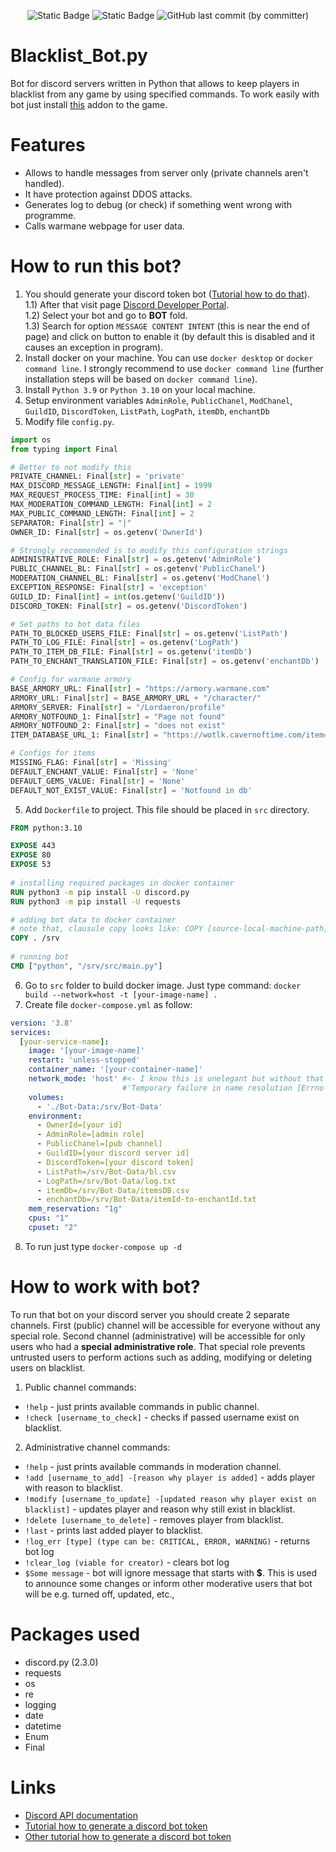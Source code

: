<p align="center">
  <img alt="Static Badge" src="https://img.shields.io/badge/python-3.9_%7C_3.10-blue">
  <img alt="Static Badge" src="https://img.shields.io/badge/bot_version-2.2.2-purple">
  <img alt="GitHub last commit (by committer)" src="https://img.shields.io/github/last-commit/ZiumC/Blacklist_Bot">
</p>   
  
# Blacklist_Bot.py
Bot for discord servers written in Python that allows to keep players in blacklist from any game by using specified commands. To work easily with bot just install <a href="https://github.com/ZiumC/SetChatBox_Addon" rel="nofollow">this</a> addon to the game.

# Features
- Allows to handle messages from server only (private channels aren't handled).
- It have protection against DDOS attacks.
- Generates log to debug (or check) if something went wrong with programme.
- Calls warmane webpage for user data.

# How to run this bot?
1) You should generate your discord token bot (<a href="https://www.writebots.com/discord-bot-token/" rel="nofollow">Tutorial how to do that</a>).  
1.1) After that visit page <a href="https://discord.com/developers/applications" rel="nofollow">Discord Developer Portal</a>.  
1.2) Select your bot and go to **BOT** fold.  
1.3) Search for option ```MESSAGE CONTENT INTENT``` (this is near the end of page) and click on button to enable it (by default this is disabled and it causes an exception in program).  
2) Install docker on your machine. You can use ```docker desktop``` or ```docker command line```. I strongly recommend to use ```docker command line``` (further installation steps will be based on ```docker command line```).
3) Install ```Python 3.9``` or ```Python 3.10``` on your local machine.
4) Setup environment variables ```AdminRole```, ```PublicChanel```, ```ModChanel```, ```GuildID```, ```DiscordToken```, ```ListPath```, ```LogPath```, ```itemDb```, ```enchantDb```
5) Modify file ```config.py```.
```python
import os
from typing import Final

# Better to not modify this
PRIVATE_CHANNEL: Final[str] = 'private'
MAX_DISCORD_MESSAGE_LENGTH: Final[int] = 1999
MAX_REQUEST_PROCESS_TIME: Final[int] = 30
MAX_MODERATION_COMMAND_LENGTH: Final[int] = 2
MAX_PUBLIC_COMMAND_LENGTH: Final[int] = 2
SEPARATOR: Final[str] = "|"
OWNER_ID: Final[str] = os.getenv('OwnerId')

# Strongly recommended is to modify this configuration strings
ADMINISTRATIVE_ROLE: Final[str] = os.getenv('AdminRole')
PUBLIC_CHANNEL_BL: Final[str] = os.getenv('PublicChanel')
MODERATION_CHANNEL_BL: Final[str] = os.getenv('ModChanel')
EXCEPTION_RESPONSE: Final[str] = 'exception'
GUILD_ID: Final[int] = int(os.getenv('GuildID'))
DISCORD_TOKEN: Final[str] = os.getenv('DiscordToken')

# Set paths to bot data files
PATH_TO_BLOCKED_USERS_FILE: Final[str] = os.getenv('ListPath')
PATH_TO_LOG_FILE: Final[str] = os.getenv('LogPath')
PATH_TO_ITEM_DB_FILE: Final[str] = os.getenv('itemDb')
PATH_TO_ENCHANT_TRANSLATION_FILE: Final[str] = os.getenv('enchantDb')

# Config for warmane armory
BASE_ARMORY_URL: Final[str] = "https://armory.warmane.com"
ARMORY_URL: Final[str] = BASE_ARMORY_URL + "/character/"
ARMORY_SERVER: Final[str] = "/Lordaeron/profile"
ARMORY_NOTFOUND_1: Final[str] = "Page not found"
ARMORY_NOTFOUND_2: Final[str] = "does not exist"
ITEM_DATABASE_URL_1: Final[str] = "https://wotlk.cavernoftime.com/item="

# Configs for items
MISSING_FLAG: Final[str] = 'Missing'
DEFAULT_ENCHANT_VALUE: Final[str] = 'None'
DEFAULT_GEMS_VALUE: Final[str] = 'None'
DEFAULT_NOT_EXIST_VALUE: Final[str] = 'Notfound in db'
``` 
5) Add ```Dockerfile``` to project. This file should be placed in ```src``` directory.
```Dockerfile
FROM python:3.10

EXPOSE 443
EXPOSE 80
EXPOSE 53
  
# installing required packages in docker container  
RUN python3 -m pip install -U discord.py  
RUN python3 -m pip install -U requests

# adding bot data to docker container
# note that, clausule copy looks like: COPY [source-local-machine-path] [destination-docker-container-path]
COPY . /srv
  
# running bot  
CMD ["python", "/srv/src/main.py"]  
```
6) Go to ```src``` folder to build docker image. Just type command: ```docker build --network=host -t [your-image-name] . ```
7) Create file ```docker-compose.yml``` as follow:
```yaml
version: '3.8'
services:
  [your-service-name]:
    image: '[your-image-name]'
    restart: 'unless-stopped'
    container_name: '[your-container-name]'
    network_mode: 'host' #<- I know this is unelegant but without that appears problem:
                         #'Temporary failure in name resolution [Errno -3] ... unable connect to discord.com:443'
    volumes:
      - './Bot-Data:/srv/Bot-Data'    
    environment:
      - OwnerId=[your id]
      - AdminRole=[admin role]
      - PublicChanel=[pub channel]
      - GuildID=[your discord server id]
      - DiscordToken=[your discord token]
      - ListPath=/srv/Bot-Data/bl.csv
      - LogPath=/srv/Bot-Data/log.txt
      - itemDb=/srv/Bot-Data/itemsDB.csv
      - enchantDb=/srv/Bot-Data/itemId-to-enchantId.txt
    mem_reservation: "1g"
    cpus: "1"
    cpuset: "2" 
```
8) To run just type ```docker-compose up -d```
  

# How to work with bot?  
To run that bot on your discord server you should create 2 separate channels. First (public) channel will be accessible for everyone without any special role. Second channel (administrative) will be accessible for only users who had a **special administrative role**. That special role prevents untrusted users to perform actions such as adding, modifying or deleting users on blacklist.

1) Public channel commands:
- ```!help``` - just prints available commands in public channel.
- ```!check [username_to_check]``` - checks if passed username exist on blacklist. 
2) Administrative channel commands:
- ```!help``` - just prints available commands in moderation channel.
- ```!add [username_to_add] -[reason why player is added]``` - adds player with reason to blacklist.
- ```!modify [username_to_update] -[updated reason why player exist on blacklist]``` - updates player and reason why still exist in blacklist.
- ```!delete [username_to_delete]``` - removes player from blacklist.
- ```!last``` - prints last added player to blacklist.
- ```!log_err [type] (type can be: CRITICAL, ERROR, WARNING)``` - returns bot log
- ```!clear_log (viable for creator)``` - clears bot log
- ```$Some message``` - bot will ignore message that starts with **$**. This is used to announce some changes or inform other moderative users that bot will be e.g. turned off, updated, etc.,  
    
# Packages used
- discord.py (2.3.0)
- requests
- os
- re
- logging
- date
- datetime
- Enum
- Final


# Links
- <a href="https://discordpy.readthedocs.io/en/latest/api.html" rel="nofollow">Discord API documentation</a>
- <a href="https://www.writebots.com/discord-bot-token" rel="nofollow">Tutorial how to generate a discord bot token</a>
- <a href="https://discordgsm.com/guide/how-to-get-a-discord-bot-token" rel="nofollow"> Other tutorial how to generate a discord bot token</a>
